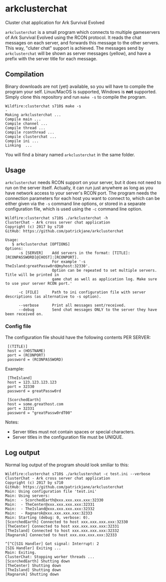 # arkclusterchat
Cluster chat application for Ark Survival Evolved

`arkclusterchat` is a small program which connects to multiple gameservers of Ark Survival Evolved using the RCON protocol. It reads the chat messages on each server, and forwards this message to the other servers. This way, "cluter chat" support is achieved.
The messages send by `arkclusterchat` will be shown as server messages (yellow), and have a prefix with the server title for each message.
## Compilation
Binary downloads are not (yet) available, so you will have to compile the program your self. Linux/MacOS is supported, Windows is **not** supported. Simply clone this repository and run `make -s` to compile the program.

    Wildfire:clusterchat s710$ make -s
    -
    Making arkclusterchat ...
    Compile main ...
    Compile channel ...
    Compile thread ...
    Compile rconthread ...
    Compile clusterchat ...
    Compile ini ...
    Linking  ...

You will find a binary named `arkclusterchat` in the same folder.
## Usage
`arkclusterchat` needs RCON support on your server, but it does not need to run on the server itself. Actually, it can run just anywhere as long as you have network access to your server's RCON port.
The program needs the connection parameters for each host you want to connect to, which can be either given via the `-s` command line options, or stored in a separate configuration file, which is used using the `-c` command line option.

    Wildfire:clusterchat s710$ ./arkclusterchat -h
    ClusterChat - Ark cross server chat application
    Copyright (c) 2017 by s710
    GitHub: https://github.com/patrickjane/arkclusterchat

    Usage:
       $ arkclusterchat [OPTIONS]
    Options:
          -s [SERVER]    Add servers in the format: [TITLE]:[RCONPASSWORD]@[HOST]:[RCONPORT].
                         For example '-s TheIsland:greatPassw0rd@myhost:32330'.
                         Option can be repeated to set multiple servers. Title will be printed in
                         game chat as well as application log. Make sure to use your server RCON port.'

          -c [FILE]      Path to ini configuration file with server descriptions (as alternative to -s option).

          --verbose      Print all messages sent/received.
          --debug        Send chat messages ONLY to the server they have been received on.

### Config file
The configuration file should have the following contents PER SERVER:

     [(TITLE)]    
     host = (HOSTNAME)    
     port = (RCONPORT)    
     password = (RCONPASSWORD)    

 Example:

     [TheIsland]    
     host = 123.123.123.123    
     port = 32330    
     password = greatPassw0rd    

     [ScorchedEarth]    
     host = some.greathost.com    
     port = 32331    
     password = "greatPassw0rdT00"    

Notes:
 - Server titles must not contain spaces or special characters.
 - Server titles in the configuration file must be UNIQUE.
 
 ## Log output
 Normal log output of the program should look smiliar to this:
 
    Wildfire:clusterchat s710$ ./arkclusterchat -c test.ini --verbose
    ClusterChat - Ark cross server chat application
    Copyright (c) 2017 by s710
    GitHub: https://github.com/patrickjane/arkclusterchat
    Main: Using configuration file 'test.ini'
    Main: Using servers:
    Main:  - ScorchedEarth@xxx.xxx.xxx.xxx:32330
    Main:  - TheCenter@xxx.xxx.xxx.xxx:32331
    Main:  - TheIsland@xxx.xxx.xxx.xxx:32332
    Main:  - Ragnarok@xxx.xxx.xxx.xxx:32333
    Main: Starting (debug: 0, verbose: 0).
    [ScorchedEarth] Connected to host xxx.xxx.xxx.xxx:32330
    [TheCenter] Connected to host xxx.xxx.xxx.xxx:32331
    [TheIsland] Connected to host xxx.xxx.xxx.xxx:32332
    [Ragnarok] Connected to host xxx.xxx.xxx.xxx:32333

    ^[^C[SIG Handler] Got signal: Interrupt: 2
    [SIG Handler] Exiting ...
    Main: Exiting.
    ClusterChat: Stopping worker threads ...
    [ScorchedEarth] Shutting down
    [TheCenter] Shutting down
    [TheIsland] Shutting down
    [Ragnarok] Shutting down
